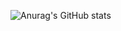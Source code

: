 ![Anurag's GitHub stats](https://github-readme-stats.vercel.app/api?username=xuanquanchen&count_private=true)
